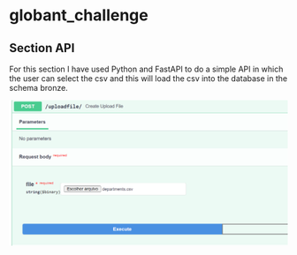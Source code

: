 # globant_challenge

## Section API

For this section I have used Python and FastAPI to do a simple API in which the user can select the csv and this will load the csv into the database in the schema bronze.

![alt text](./images/upload_csv_api.png)